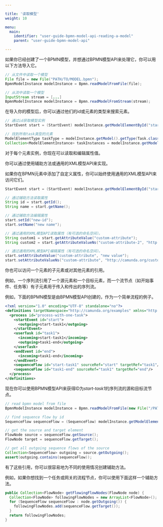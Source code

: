 ```yaml
---

title: '读取模型'
weight: 10

menu:
  main:
    identifier: "user-guide-bpmn-model-api-reading-a-model"
    parent: "user-guide-bpmn-model-api"

---
```



如果你已经创建了一个BPMN模型，并想通过BPMN模型API来处理它，你可以用以下方法导入它。

```java
// 从文件中读取一个模型
File file = new File("PATH/TO/MODEL.bpmn");
BpmnModelInstance modelInstance = Bpmn.readModelFromFile(file);

// 从流中读取一个模型
InputStream stream = [...]
BpmnModelInstance modelInstance = Bpmn.readModelFromStream(stream);
```

在导入你的模型后，你可以通过他们的id或元素的类型来搜索元素。

```java
// 通过id获取模型实例
StartEvent start = (StartEvent) modelInstance.getModelElementById("start");

// 找到所有task类型的元素
ModelElementType taskType = modelInstance.getModel().getType(Task.class);
Collection<ModelElementInstance> taskInstances = modelInstance.getModelElementsByType(taskType);
```

对于每个元素实例，你现在可以读取和编辑属性值。

你可以通过使用辅助方法或通用的XML模型API来实现。

如果你在BPMN元素中添加了自定义属性，你可以始终使用通用的XML模型API来访问它们。

```java
StartEvent start = (StartEvent) modelInstance.getModelElementById("start");

// 通过辅助方法读取属性
String id = start.getId();
String name = start.getName();

// 通过辅助方法编辑属性
start.setId("new-id");
start.setName("new name");

// 通过通用的XML模型API读取属性（有可选的命名空间）。
String custom1 = start.getAttributeValue("custom-attribute");
String custom2 = start.getAttributeValueNs("custom-attribute-2", "http://camunda.org/custom");

// 通过通用的XML模型API编辑属性（有可选的命名空间）。
start.setAttributeValue("custom-attribute", "new value");
start.setAttributeValueNs("custom-attribute", "http://camunda.org/custom", "new value");
```

你也可以访问一个元素的子元素或对其他元素的引用。

例如，一个序列流引用了一个源元素和一个目标元素，而一个流节点（如开始事件、任务等）有子元素用于传入和传出的序列流。

例如，下面的BPMN模型是由BPMN模型API创建的，作为一个简单流程的例子。

```xml
<?xml version="1.0" encoding="UTF-8" standalone="no"?>
<definitions targetNamespace="http://camunda.org/examples" xmlns="http://www.omg.org/spec/BPMN/20100524/MODEL">
  <process id="process-with-one-task">
    <startEvent id="start">
      <outgoing>start-task1</outgoing>
    </startEvent>
    <userTask id="task1">
      <incoming>start-task1</incoming>
      <outgoing>task1-end</outgoing>
    </userTask>
    <endEvent id="end">
      <incoming>task1-end</incoming>
    </endEvent>
    <sequenceFlow id="start-task1" sourceRef="start" targetRef="task1"/>
    <sequenceFlow id="task1-end" sourceRef="task1" targetRef="end"/>
  </process>
</definitions>
```

现在你可以使用BPMN模型API来获得ID为*start-task1*的序列流的源和目标流节点。

```java
// read bpmn model from file
BpmnModelInstance modelInstance = Bpmn.readModelFromFile(new File("/PATH/TO/MODEL.bpmn"));

// find sequence flow by id
SequenceFlow sequenceFlow = (SequenceFlow) modelInstance.getModelElementById("start-task1");

// get the source and target element
FlowNode source = sequenceFlow.getSource();
FlowNode target = sequenceFlow.getTarget();

// get all outgoing sequence flows of the source
Collection<SequenceFlow> outgoing = source.getOutgoing();
assert(outgoing.contains(sequenceFlow));
```

有了这些引用，你可以很容易地为不同的使用情况创建辅助方法。

例如，如果你想找到一个任务或网关的流程节点，你可以使用下面这样一个辅助方法。

```java
public Collection<FlowNode> getFlowingFlowNodes(FlowNode node) {
  Collection<FlowNode> followingFlowNodes = new ArrayList<FlowNode>();
  for (SequenceFlow sequenceFlow : node.getOutgoing()) {
    followingFlowNodes.add(sequenceFlow.getTarget());
  }
  return followingFlowNodes;
}
```

